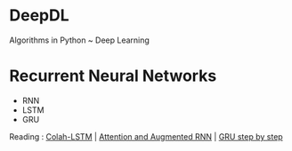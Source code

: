 # DeepDL
Algorithms in Python ~ Deep Learning

# Recurrent Neural Networks 

- RNN
- LSTM
- GRU

Reading : [Colah-LSTM](http://colah.github.io/posts/2015-08-Understanding-LSTMs/) | [Attention and Augmented RNN](https://distill.pub/2016/augmented-rnns/) | [GRU step by step](https://towardsdatascience.com/illustrated-guide-to-lstms-and-gru-s-a-step-by-step-explanation-44e9eb85bf21)
